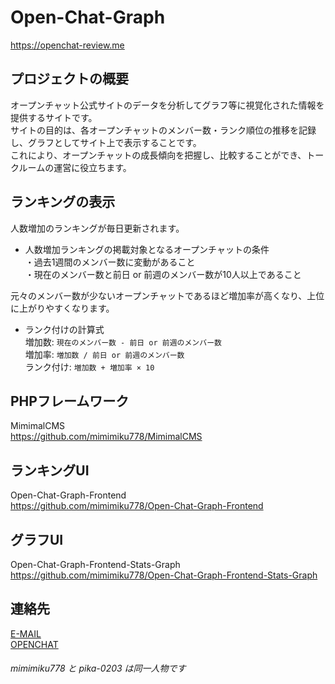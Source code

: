 # Open-Chat-Graph
https://openchat-review.me

## プロジェクトの概要
オープンチャット公式サイトのデータを分析してグラフ等に視覚化された情報を提供するサイトです。  
サイトの目的は、各オープンチャットのメンバー数・ランク順位の推移を記録し、グラフとしてサイト上で表示することです。  
これにより、オープンチャットの成長傾向を把握し、比較することができ、トークルームの運営に役立ちます。  

## ランキングの表示
人数増加のランキングが毎日更新されます。

* 人数増加ランキングの掲載対象となるオープンチャットの条件  
・過去1週間のメンバー数に変動があること  
・現在のメンバー数と前日 or 前週のメンバー数が10人以上であること

元々のメンバー数が少ないオープンチャットであるほど増加率が高くなり、上位に上がりやすくなります。  

* ランク付けの計算式  
増加数: `現在のメンバー数 - 前日 or 前週のメンバー数`  
増加率: `増加数 / 前日 or 前週のメンバー数`  
ランク付け: `増加数 + 増加率 × 10`  

## PHPフレームワーク  
MimimalCMS  
https://github.com/mimimiku778/MimimalCMS

## ランキングUI  
Open-Chat-Graph-Frontend  
https://github.com/mimimiku778/Open-Chat-Graph-Frontend

## グラフUI  
Open-Chat-Graph-Frontend-Stats-Graph  
https://github.com/mimimiku778/Open-Chat-Graph-Frontend-Stats-Graph

## 連絡先  
[E-MAIL](<mailto:support@openchat-review.me>)  
[OPENCHAT](<https://line.me/ti/g2/rLT0p-Tz19W7jxHvDDm9ECGNsyymhLQTHmmTkg>)

###### mimimiku778 と pika-0203 は同一人物です

